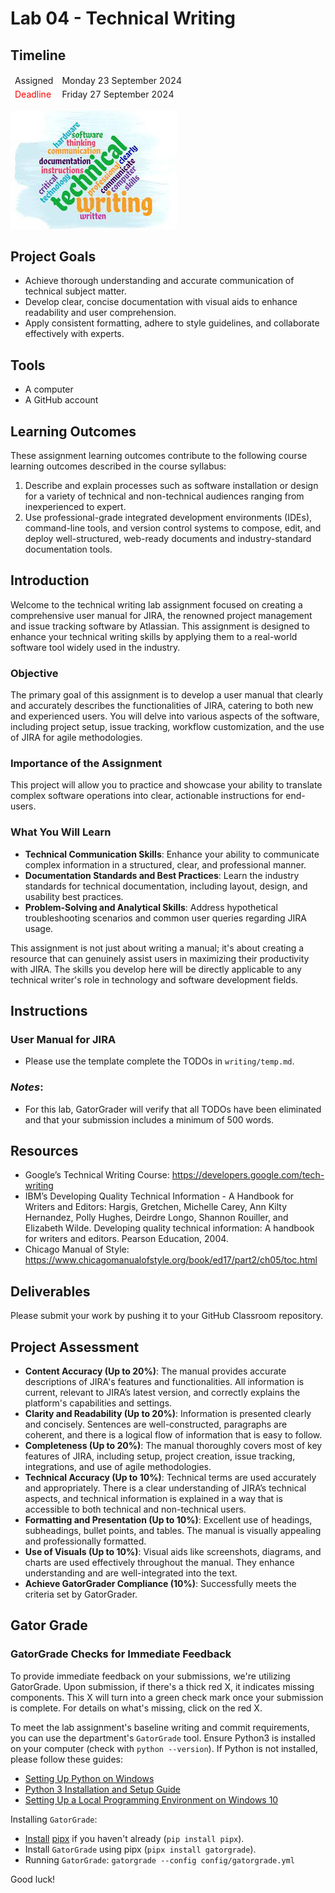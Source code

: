 
# Lab 04 - Technical Writing

## Timeline
<table>
  <thead>
      <td style="text-align:left;">Assigned</td>
      <td style="text-align:left;">Monday 23 September 2024</td>
  </thead>
  <tfoot>
      <td style="text-align:left; color: red;">Deadline</td>
      <td style="text-align:left;">Friday 27 September 2024</td>
  </tfoot>
</table>

![Lab 4 Assignment](https://github.com/allegheny-college-cmpsc-104-Fall-2024/lab04/blob/main/graphics/tech_writer.jpg)

## Project Goals
- Achieve thorough understanding and accurate communication of technical subject matter.
- Develop clear, concise documentation with visual aids to enhance readability and user comprehension.
- Apply consistent formatting, adhere to style guidelines, and collaborate effectively with experts.

## Tools
- A computer
- A GitHub account

## Learning Outcomes
These assignment learning outcomes contribute to the following course learning outcomes described in the course syllabus:

1. Describe and explain processes such as software installation or design for a variety of technical and non-technical audiences ranging from inexperienced to expert.
2. Use professional-grade integrated development environments (IDEs), command-line tools, and version control systems to compose, edit, and deploy well-structured, web-ready documents and industry-standard documentation tools.

## Introduction
Welcome to the technical writing lab assignment focused on creating a comprehensive user manual for JIRA, the renowned project management and issue tracking software by Atlassian. This assignment is designed to enhance your technical writing skills by applying them to a real-world software tool widely used in the industry.

### Objective
The primary goal of this assignment is to develop a user manual that clearly and accurately describes the functionalities of JIRA, catering to both new and experienced users. You will delve into various aspects of the software, including project setup, issue tracking, workflow customization, and the use of JIRA for agile methodologies.

### Importance of the Assignment
This project will allow you to practice and showcase your ability to translate complex software operations into clear, actionable instructions for end-users. 

### What You Will Learn
- **Technical Communication Skills**: Enhance your ability to communicate complex information in a structured, clear, and professional manner.
- **Documentation Standards and Best Practices**: Learn the industry standards for technical documentation, including layout, design, and usability best practices.
- **Problem-Solving and Analytical Skills**: Address hypothetical troubleshooting scenarios and common user queries regarding JIRA usage.

This assignment is not just about writing a manual; it's about creating a resource that can genuinely assist users in maximizing their productivity with JIRA. The skills you develop here will be directly applicable to any technical writer's role in technology and software development fields.

## Instructions

### User Manual for JIRA
- Please use the template complete the TODOs in `writing/temp.md`.

### _Notes_: 
- For this lab, GatorGrader will verify that all TODOs have been eliminated and that your submission includes a minimum of 500 words.

## Resources
- Google’s Technical Writing Course: https://developers.google.com/tech-writing
- IBM’s Developing Quality Technical Information - A Handbook for Writers and Editors: Hargis, Gretchen, Michelle Carey, Ann Kilty Hernandez, Polly Hughes, Deirdre Longo, Shannon Rouiller, and Elizabeth Wilde. Developing quality technical information: A handbook for writers and editors. Pearson Education, 2004.
- Chicago Manual of Style: https://www.chicagomanualofstyle.org/book/ed17/part2/ch05/toc.html

## Deliverables
Please submit your work by pushing it to your GitHub Classroom repository.

## Project Assessment
- **Content Accuracy (Up to 20%)**: The manual provides accurate descriptions of JIRA's features and functionalities. All information is current, relevant to JIRA’s latest version, and correctly explains the platform's capabilities and settings.
- **Clarity and Readability (Up to 20%)**: Information is presented clearly and concisely. Sentences are well-constructed, paragraphs are coherent, and there is a logical flow of information that is easy to follow.
- **Completeness (Up to 20%)**: The manual thoroughly covers most of key features of JIRA, including setup, project creation, issue tracking, integrations, and use of agile methodologies.
- **Technical Accuracy (Up to 10%)**: Technical terms are used accurately and appropriately. There is a clear understanding of JIRA’s technical aspects, and technical information is explained in a way that is accessible to both technical and non-technical users.
- **Formatting and Presentation (Up to 10%)**: Excellent use of headings, subheadings, bullet points, and tables. The manual is visually appealing and professionally formatted.
- **Use of Visuals (Up to 10%)**: Visual aids like screenshots, diagrams, and charts are used effectively throughout the manual. They enhance understanding and are well-integrated into the text.
- **Achieve GatorGrader Compliance (10%)**: Successfully meets the criteria set by GatorGrader.

## Gator Grade
### GatorGrade Checks for Immediate Feedback

To provide immediate feedback on your submissions, we're utilizing GatorGrade. Upon submission, if there's a thick red X, it indicates missing components. This X will turn into a green check mark once your submission is complete. For details on what's missing, click on the red X.

To meet the lab assignment's baseline writing and commit requirements, you can use the department's `GatorGrade` tool. Ensure Python3 is installed on your computer (check with `python --version`). If Python is not installed, please follow these guides:

- [Setting Up Python on Windows](https://realpython.com/lessons/python-windows-setup/)
- [Python 3 Installation and Setup Guide](https://realpython.com/installing-python/)
- [Setting Up a Local Programming Environment on Windows 10](https://www.digitalocean.com/community/tutorials/how-to-install-python-3-and-set-up-a-local-programming-environment-on-windows-10)

Installing `GatorGrade`:

- [Install](https://pipx.pypa.io/stable/) [pipx](https://pipx.pypa.io/stable/) if you haven't already (`pip install pipx`).
- Install `GatorGrade` using pipx (`pipx install gatorgrade`).
- Running `GatorGrade`:
 `gatorgrade --config config/gatorgrade.yml`

Good luck!
